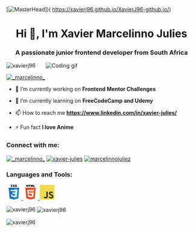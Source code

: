 [![MasterHead](https://whatifgaming.com/wp-content/uploads/2022/03/Open-A-New-Window.gif)])( https://xavierj96.github.io/XavierJ96-github.io/)
<h1 align="center">Hi 👋, I'm Xavier Marcelinno Julies</h1>
<h3 align="center">A passionate junior frontend developer from South Africa</h3>
<img align="right" alt="Coding gif" width="400" src="https://animesher.com/orig/1/171/1714/17142/animesher.com_gif-anime-cap-retro-anime-1714248.gif">

<p align="left"> <img src="https://komarev.com/ghpvc/?username=xavierj96&label=Profile%20views&color=0e75b6&style=flat" alt="xavierj96" /> </p>

<p align="left"> <a href="https://twitter.com/_marcelinno_" target="blank"><img src="https://img.shields.io/twitter/follow/_marcelinno_?logo=twitter&style=for-the-badge" alt="_marcelinno_" /></a> </p>

- 🔭 I’m currently working on **Frontend Mentor Challenges**

- 🌱 I’m currently learning on **FreeCodeCamp and Udemy**

- 📫 How to reach me **https://www.linkedin.com/in/xavier-julies/**

- ⚡ Fun fact **I love Anime**

<h3 align="left">Connect with me:</h3>
<p align="left">
<a href="https://twitter.com/_marcelinno_" target="blank"><img align="center" src="https://raw.githubusercontent.com/rahuldkjain/github-profile-readme-generator/master/src/images/icons/Social/twitter.svg" alt="_marcelinno_" height="30" width="40" /></a>
<a href="https://linkedin.com/in/xavier-julies" target="blank"><img align="center" src="https://raw.githubusercontent.com/rahuldkjain/github-profile-readme-generator/master/src/images/icons/Social/linked-in-alt.svg" alt="xavier-julies" height="30" width="40" /></a>
<a href="https://instagram.com/marcelinnojuliez" target="blank"><img align="center" src="https://raw.githubusercontent.com/rahuldkjain/github-profile-readme-generator/master/src/images/icons/Social/instagram.svg" alt="marcelinnojuliez" height="30" width="40" /></a>
</p>

<h3 align="left">Languages and Tools:</h3>
<p align="left"> <a href="https://www.w3schools.com/css/" target="_blank" rel="noreferrer"> <img src="https://raw.githubusercontent.com/devicons/devicon/master/icons/css3/css3-original-wordmark.svg" alt="css3" width="40" height="40"/> </a> <a href="https://www.w3.org/html/" target="_blank" rel="noreferrer"> <img src="https://raw.githubusercontent.com/devicons/devicon/master/icons/html5/html5-original-wordmark.svg" alt="html5" width="40" height="40"/> </a> <a href="https://developer.mozilla.org/en-US/docs/Web/JavaScript" target="_blank" rel="noreferrer"> <img src="https://raw.githubusercontent.com/devicons/devicon/master/icons/javascript/javascript-original.svg" alt="javascript" width="40" height="40"/> </a> </p>

<p><img align="left" src="https://github-readme-stats.vercel.app/api/top-langs?username=xavierj96&show_icons=true&locale=en&layout=compact" alt="xavierj96" /></p>

<p>&nbsp;<img align="center" src="https://github-readme-stats.vercel.app/api?username=xavierj96&show_icons=true&locale=en" alt="xavierj96" /></p>

<p><img align="center" src="https://github-readme-streak-stats.herokuapp.com/?user=xavierj96&" alt="xavierj96" /></p>
